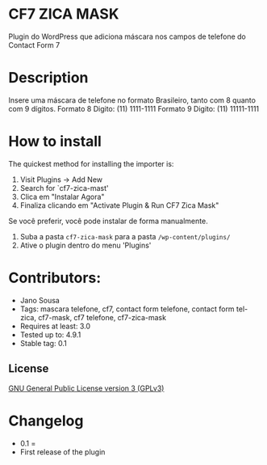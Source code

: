 # CF7 ZICA MASK 

Plugin do WordPress que adiciona máscara nos campos de telefone do Contact Form 7

# Description

Insere uma máscara de telefone no formato Brasileiro, tanto com 8 quanto com 9 dígitos.
Formato 8 Digito: (11) 1111-1111
Formato 9 Digito: (11) 11111-1111

# How to install

The quickest method for installing the importer is:

1. Visit Plugins -> Add New
1. Search for `cf7-zica-mast'
1. Clica em "Instalar Agora"
1. Finaliza clicando em "Activate Plugin & Run CF7 Zica Mask"

Se você preferir, você pode instalar de forma manualmente.

1. Suba a pasta `cf7-zica-mask` para a pasta `/wp-content/plugins/`
1. Ative o plugin dentro do menu 'Plugins'

# Contributors: 
* Jano Sousa
* Tags: mascara telefone, cf7, contact form telefone, contact form tel-zica, cf7-mask, cf7 telefone, cf7-zica-mask
* Requires at least: 3.0
* Tested up to: 4.9.1
* Stable tag: 0.1

## License

[GNU General Public License version 3 (GPLv3)](https://github.com/sincromaster/cf7-zica-mask/blob/master/license.txt)

# Changelog

* 0.1 =
* First release of the plugin
